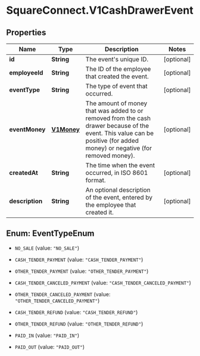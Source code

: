 # SquareConnect.V1CashDrawerEvent

## Properties
Name | Type | Description | Notes
------------ | ------------- | ------------- | -------------
**id** | **String** | The event&#39;s unique ID. | [optional] 
**employeeId** | **String** | The ID of the employee that created the event. | [optional] 
**eventType** | **String** | The type of event that occurred. | [optional] 
**eventMoney** | [**V1Money**](V1Money.md) | The amount of money that was added to or removed from the cash drawer because of the event. This value can be positive (for added money) or negative (for removed money). | [optional] 
**createdAt** | **String** | The time when the event occurred, in ISO 8601 format. | [optional] 
**description** | **String** | An optional description of the event, entered by the employee that created it. | [optional] 


<a name="EventTypeEnum"></a>
## Enum: EventTypeEnum


* `NO_SALE` (value: `"NO_SALE"`)

* `CASH_TENDER_PAYMENT` (value: `"CASH_TENDER_PAYMENT"`)

* `OTHER_TENDER_PAYMENT` (value: `"OTHER_TENDER_PAYMENT"`)

* `CASH_TENDER_CANCELED_PAYMENT` (value: `"CASH_TENDER_CANCELED_PAYMENT"`)

* `OTHER_TENDER_CANCELED_PAYMENT` (value: `"OTHER_TENDER_CANCELED_PAYMENT"`)

* `CASH_TENDER_REFUND` (value: `"CASH_TENDER_REFUND"`)

* `OTHER_TENDER_REFUND` (value: `"OTHER_TENDER_REFUND"`)

* `PAID_IN` (value: `"PAID_IN"`)

* `PAID_OUT` (value: `"PAID_OUT"`)




